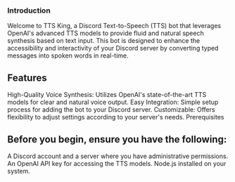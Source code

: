 ### Introduction
Welcome to TTS King, a Discord Text-to-Speech (TTS) bot that leverages OpenAI's advanced TTS models to provide fluid and natural speech synthesis based on text input. This bot is designed to enhance the accessibility and interactivity of your Discord server by converting typed messages into spoken words in real-time.

## Features
High-Quality Voice Synthesis: Utilizes OpenAI's state-of-the-art TTS models for clear and natural voice output.
Easy Integration: Simple setup process for adding the bot to your Discord server.
Customizable: Offers flexibility to adjust settings according to your server's needs.
Prerequisites

## Before you begin, ensure you have the following:
A Discord account and a server where you have administrative permissions.
An OpenAI API key for accessing the TTS models.
Node.js installed on your system.
